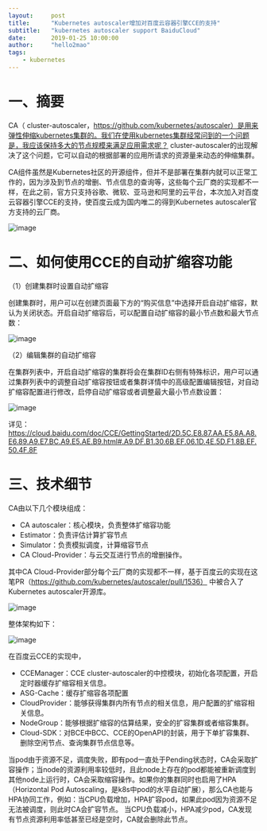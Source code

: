 ```yaml
---
layout:     post
title:      "Kubernetes autoscaler增加对百度云容器引擎CCE的支持"
subtitle:   "kubernetes autoscaler support BaiduCloud"
date:       2019-01-25 10:00:00
author:     "hello2mao"
tags:
    - kubernetes
---
```


# 一、摘要
CA（ cluster-autoscaler，https://github.com/kubernetes/autoscaler）是用来弹性伸缩kubernetes集群的。我们在使用kubernetes集群经常问到的一个问题是，我应该保持多大的节点规模来满足应用需求呢？ cluster-autoscaler的出现解决了这个问题，它可以自动的根据部署的应用所请求的资源量来动态的伸缩集群。

CA组件虽然是Kubernetes社区的开源组件，但并不是部署在集群内就可以正常工作的，因为涉及到节点的增删、节点信息的查询等，这些每个云厂商的实现都不一样，在此之前，官方只支持谷歌、微软、亚马逊和阿里的云平台，本次加入对百度云容器引擎CCE的支持，使百度云成为国内唯二的得到Kubernetes autoscaler官方支持的云厂商。

![image](https://user-images.githubusercontent.com/8265961/52893853-d30db300-31db-11e9-8159-339f3b142325.png)

# 二、如何使用CCE的自动扩缩容功能
（1）创建集群时设置自动扩缩容

创建集群时，用户可以在创建页面最下方的“购买信息”中选择开启自动扩缩容，默认为关闭状态。开启自动扩缩容后，可以配置自动扩缩容的最小节点数和最大节点数：

![image](https://user-images.githubusercontent.com/8265961/52893887-326bc300-31dc-11e9-89a5-e3cb9cdd6647.png)

（2）编辑集群的自动扩缩容

在集群列表中，开启自动扩缩容的集群将会在集群ID右侧有特殊标识，用户可以通过集群列表中的调整自动扩缩容按钮或者集群详情中的高级配置编辑按钮，对自动扩缩容配置进行修改，启停自动扩缩容或者调整最大最小节点数设置：

![image](https://user-images.githubusercontent.com/8265961/52893891-3f88b200-31dc-11e9-80f3-7873ef344465.png)

详见：https://cloud.baidu.com/doc/CCE/GettingStarted/2D.5C.E8.87.AA.E5.8A.A8.E6.89.A9.E7.BC.A9.E5.AE.B9.html#.A9.DF.B1.30.6B.EF.06.1D.4E.5D.F1.8B.EF.50.4F.8F

# 三、技术细节
CA由以下几个模块组成：

- CA autoscaler：核心模块，负责整体扩缩容功能
- Estimator：负责评估计算扩容节点
- Simulator：负责模拟调度，计算缩容节点
- CA Cloud-Provider：与云交互进行节点的增删操作。

其中CA Cloud-Provider部分每个云厂商的实现都不一样，基于百度云的实现在这笔PR（https://github.com/kubernetes/autoscaler/pull/1536） 中被合入了Kubernetes autoscaler开源库。

![image](https://user-images.githubusercontent.com/8265961/52893897-4d3e3780-31dc-11e9-9f78-c343d8e8284b.png)

整体架构如下：

![image](https://user-images.githubusercontent.com/8265961/52893901-59c29000-31dc-11e9-9495-75947da9661f.png)

在百度云CCE的实现中，

- CCEManager：CCE cluster-autoscaler的中控模块，初始化各项配置，开启定时器缓存扩缩容相关信息。
- ASG-Cache：缓存扩缩容各项配置
- CloudProvider：能够获得集群内所有节点的相关信息，用户配置的扩缩容相关信息。
- NodeGroup：能够根据扩缩容的估算结果，安全的扩容集群或者缩容集群。
- Cloud-SDK：对BCE中BCC、CCE的OpenAPI的封装，用于下单扩容集群、删除空闲节点、查询集群节点信息等。

当pod由于资源不足，调度失败，即有pod一直处于Pending状态时，CA会采取扩容操作；当node的资源利用率较低时，且此node上存在的pod都能被重新调度到其他node上运行时，CA会采取缩容操作。如果你的集群同时也启用了HPA（Horizontal Pod Autoscaling，是k8s中pod的水平自动扩展），那么CA也能与HPA协同工作，例如：当CPU负载增加，HPA扩容pod，如果此pod因为资源不足无法被调度，则此时CA会扩容节点。 当CPU负载减小，HPA减少pod，CA发现有节点资源利用率低甚至已经是空时，CA就会删除此节点。